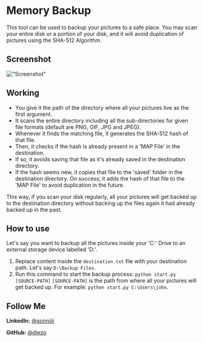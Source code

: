# Memory Backup
This tool can be used to backup your pictures to a safe place. You may scan your entire disk or a portion of your disk, and it will avoid duplication of pictures using the SHA-512 Algorithm.

## Screenshot
!["Screenshot"](https://i.ibb.co/qkZYYGz/Screenshot-9.png "Screenshot of 'start.py'")

## Working
- You give it the path of the directory where all your pictures live as the first argument.
- It scans the entire directory including all the sub-directories for given file formats (default are PNG, GIF, JPG and JPEG).
- Whenever it finds the matching file, it generates the SHA-512 hash of that file.
- Then, it checks if the hash is already present in a 'MAP File' in the destination.
- If so, it avoids saving that file as it's already saved in the destination directory.
- If the hash seems new, it copies that file to the 'saved' folder in the destination directory. On success, it adds the hash of that file to the 'MAP File' to avoid duplication in the future.

This way, if you scan your disk regularly, all your pictures will get backed up to the destination directory without backing up the files again it had already backed up in the past.

## How to use
Let's say you want to backup all the pictures inside your 'C:' Drive to an external storage device labelled 'D:'.
1. Replace content inside the `destination.txt` file with your destination path. Let's say `D:\Backup Files`.
2. Run this command to start the backup process: `python start.py [SOURCE-PATH]`
`[SOURCE-PATH]`  is the path from where all your pictures will get backed up. For example: `python start.py C:\Users\john`.

## Follow Me
**LinkedIn:** [@sonniiii](https://linkedin.com/in/sonniiii)

**GitHub:** [@diezo](https://github.com/diezo)
